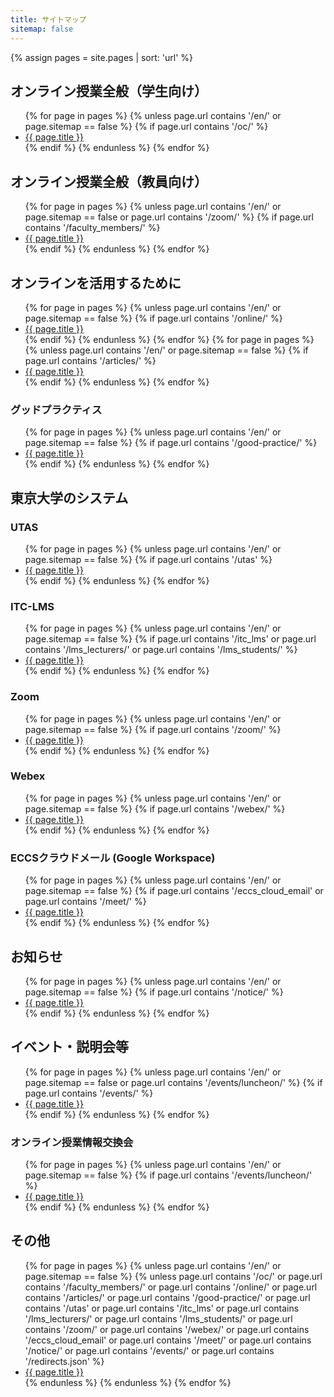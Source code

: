 ```yaml
---
title: サイトマップ
sitemap: false
---
```


{% assign pages = site.pages | sort: 'url' %}

## オンライン授業全般（学生向け）

<ul>
{% for page in pages %}
  {% unless page.url contains '/en/' or page.sitemap == false %}
    {% if page.url contains '/oc/' %}
      <li><a href="{{ page.url | replace: '.html', '' }}">{{ page.title }}</a></li>
    {% endif %}
  {% endunless %}
{% endfor %}
</ul>

## オンライン授業全般（教員向け）

<ul>
{% for page in pages %}
  {% unless page.url contains '/en/' or page.sitemap == false or page.url contains '/zoom/' %}
    {% if page.url contains '/faculty_members/' %}
      <li><a href="{{ page.url | replace: '.html', '' }}">{{ page.title }}</a></li>
    {% endif %}
  {% endunless %}
{% endfor %}
</ul>

## オンラインを活用するために

<ul>
{% for page in pages %}
  {% unless page.url contains '/en/' or page.sitemap == false %}
    {% if page.url contains '/online/' %}
      <li><a href="{{ page.url | replace: '.html', '' }}">{{ page.title }}</a></li>
    {% endif %}
  {% endunless %}
{% endfor %}
{% for page in pages %}
  {% unless page.url contains '/en/' or page.sitemap == false %}
    {% if page.url contains '/articles/' %}
      <li><a href="{{ page.url | replace: '.html', '' }}">{{ page.title }}</a></li>
    {% endif %}
  {% endunless %}
{% endfor %}
</ul>

### グッドプラクティス

<ul>
{% for page in pages %}
  {% unless page.url contains '/en/' or page.sitemap == false %}
    {% if page.url contains '/good-practice/' %}
      <li><a href="{{ page.url | replace: '.html', '' }}">{{ page.title }}</a></li>
    {% endif %}
  {% endunless %}
{% endfor %}
</ul>

## 東京大学のシステム

### UTAS

<ul>
{% for page in pages %}
  {% unless page.url contains '/en/' or page.sitemap == false %}
    {% if page.url contains '/utas' %}
      <li><a href="{{ page.url | replace: '.html', '' }}">{{ page.title }}</a></li>
    {% endif %}
  {% endunless %}
{% endfor %}
</ul>

### ITC-LMS

<ul>
{% for page in pages %}
  {% unless page.url contains '/en/' or page.sitemap == false %}
    {% if page.url contains '/itc_lms' or page.url contains '/lms_lecturers/' or page.url contains '/lms_students/' %}
      <li><a href="{{ page.url | replace: '.html', '' }}">{{ page.title }}</a></li>
    {% endif %}
  {% endunless %}
{% endfor %}
</ul>

### Zoom

<ul>
{% for page in pages %}
  {% unless page.url contains '/en/' or page.sitemap == false %}
    {% if page.url contains '/zoom/' %}
      <li><a href="{{ page.url | replace: '.html', '' }}">{{ page.title }}</a></li>
    {% endif %}
  {% endunless %}
{% endfor %}
</ul>

### Webex

<ul>
{% for page in pages %}
  {% unless page.url contains '/en/' or page.sitemap == false %}
    {% if page.url contains '/webex/' %}
      <li><a href="{{ page.url | replace: '.html', '' }}">{{ page.title }}</a></li>
    {% endif %}
  {% endunless %}
{% endfor %}
</ul>

### ECCSクラウドメール (Google Workspace)

<ul>
{% for page in pages %}
  {% unless page.url contains '/en/' or page.sitemap == false %}
    {% if page.url contains '/eccs_cloud_email' or page.url contains '/meet/' %}
      <li><a href="{{ page.url | replace: '.html', '' }}">{{ page.title }}</a></li>
    {% endif %}
  {% endunless %}
{% endfor %}
</ul>

## お知らせ

<ul>
{% for page in pages %}
  {% unless page.url contains '/en/' or page.sitemap == false %}
    {% if page.url contains '/notice/' %}
      <li><a href="{{ page.url | replace: '.html', '' }}">{{ page.title }}</a></li>
    {% endif %}
  {% endunless %}
{% endfor %}
</ul>

## イベント・説明会等

<ul>
{% for page in pages %}
  {% unless page.url contains '/en/' or page.sitemap == false or page.url contains '/events/luncheon/' %}
    {% if page.url contains '/events/' %}
      <li><a href="{{ page.url | replace: '.html', '' }}">{{ page.title }}</a></li>
    {% endif %}
  {% endunless %}
{% endfor %}
</ul>

### オンライン授業情報交換会

<ul>
{% for page in pages %}
  {% unless page.url contains '/en/' or page.sitemap == false %}
    {% if page.url contains '/events/luncheon/' %}
      <li><a href="{{ page.url | replace: '.html', '' }}">{{ page.title }}</a></li>
    {% endif %}
  {% endunless %}
{% endfor %}
</ul>

## その他

<ul>
{% for page in pages %}
  {% unless page.url contains '/en/' or page.sitemap == false %}
    {% unless page.url contains '/oc/' or page.url contains '/faculty_members/' or page.url contains '/online/' or page.url contains '/articles/' or page.url contains '/good-practice/' or page.url contains '/utas' or page.url contains '/itc_lms' or page.url contains '/lms_lecturers/' or page.url contains '/lms_students/' or page.url contains '/zoom/' or page.url contains '/webex/' or page.url contains '/eccs_cloud_email' or page.url contains '/meet/' or page.url contains '/notice/' or page.url contains '/events/' or page.url contains '/redirects.json' %}
      <li><a href="{{ page.url | replace: '.html', '' }}">{{ page.title }}</a></li>
    {% endunless %}
  {% endunless %}
{% endfor %}
</ul>
